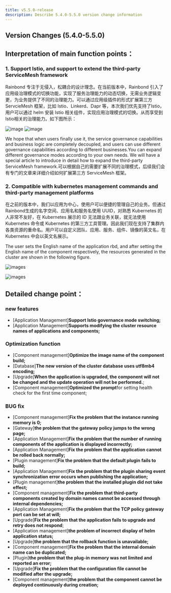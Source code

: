 ```yaml
---
title: v5.5.0-release
description: Describe 5.4.0-5.5.0 version change information
---
```


## Version Changes (5.4.0-5.5.0)

## Interpretation of main function points：

### 1. Support Istio, and support to extend the third-party ServiceMesh framework

Rainbond 专注于无侵入，松耦合的设计理念。在当前版本中，Rainbond 引入了应用级治理模式的切换功能，实现了服务治理能力的动态切换，无需业务逻辑变更，为业务提供了不同的治理能力。可以通过应用级插件的形式扩展第三方 ServcieMesh 框架，比如 Istio、Linkerd、Dapr 等，本次我们优先支持了Istio，用户可以通过 helm 安装 Istio 相关组件，实现应用治理模式的切换。从而享受到Istio相关的治理能力。如下图所示：

![image](https://grstatic.oss-cn-shanghai.aliyuncs.com/docs/5.5/community/change/goverance-change-example1.png) ![image](https://grstatic.oss-cn-shanghai.aliyuncs.com/docs/5.5/community/change/goverance-change-example2.png)

We hope that when users finally use it, the service governance capabilities and business logic are completely decoupled, and users can use different governance capabilities according to different businesses.You can expand different governance modes according to your own needs. We will have a special article to introduce in detail how to expand the third-party ServiceMesh framework.可以根据自己的需要扩展不同的治理模式，后续我们会有专门的文章来详细介绍如何扩展第三方 ServiceMesh 框架。

### 2. Compatible with kubernetes management commands and third-party management platforms

在之前的版本中，我们以应用为中心，使用户可以便捷的管理自己的业务。但通过Rainbond生成的名字空间、应用名和服务名使用 UUID，对熟悉 Kubernetes 的人非常不友好，在 Kubernetes 展示的 ID 无法跟业务关联，就无法使用 Kubernetes 命令或 Kubernetes 的第三方工具管理。因此我们现在支持了集群内各类资源的重命名。用户可以自定义团队、应用、服务、组件、镜像的英文名，在Kubernetes 中会以英文名展示。

The user sets the English name of the application rbd, and after setting the English name of the component respectively, the resources generated in the cluster are shown in the following figure.

![images](https://grstatic.oss-cn-shanghai.aliyuncs.com/docs/5.5/community/change/english-name-example1.png)

![images](https://grstatic.oss-cn-shanghai.aliyuncs.com/docs/5.5/community/change/english-name-example2.png)

## Detailed change point：

### new features

- [Application Management]**Support Istio governance mode switching;**
- [Application Management]**Supports modifying the cluster resource names of applications and components;**

### Optimization function

- [Component management]**Optimize the image name of the component build;**
- [Database]**The new version of the cluster database uses utf8mb4 encoding;**
- [Upgrade]**When the application is upgraded, the component will not be changed and the update operation will not be performed.**;
- [Component management]**Optimized the prompt**for setting health check for the first time component;

### BUG fix

- [Component management]**Fix the problem that the instance running memory is 0;**
- [Gateway]**the problem that the gateway policy jumps to the wrong page;**
- [Application Management]**Fix the problem that the number of running components of the application is displayed incorrectly;**
- [Application Management]**Fix the problem that the application cannot be rolled back normally;**
- [Plugin management]**Fix the problem that the default plugin fails to build;**
- [Application Management]**Fix the problem that the plugin sharing event synchronization error occurs when publishing the application;**
- [Plugin management]**the problem that the installed plugin did not take effect;**
- [Component management]**Fix the problem that third-party components created by domain names cannot be accessed through internal dependencies;**
- [Application Management]**Fix the problem that the TCP policy gateway port can be set at will;**
- [Upgrade]**Fix the problem that the application fails to upgrade and retry does not respond**;
- [Application management]**the problem of incorrect display of helm application status;**
- [Upgrade]**the problem that the rollback function is unavailable;**
- [Component management]**Fix the problem that the internal domain name can be duplicated;**
- [Plugin]**the problem that the plug-in memory was not limited and reported an error;**
- [Upgrade]**Fix the problem that the configuration file cannot be modified after the upgrade;**
- [Component management]**the problem that the component cannot be deployed continuously during creation;**
